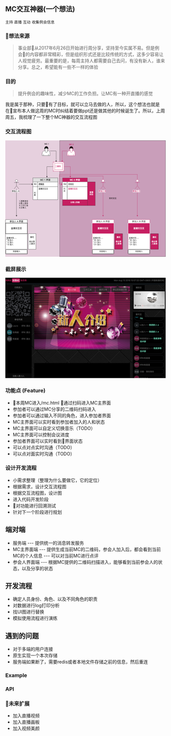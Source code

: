 ## MC交互神器(一个想法)
`主持` `直播` `互动` `收集例会信息`

### 想法来源
> 事业部从2017年6月26日开始进行周分享，坚持至今实属不易。但是例会的内容都非常精彩，但是组织形式还是比较传统的方式，这多少容易让人视觉疲劳。最重要的是，每周主持人都需要自己去问，有没有新人，谁来分享。总之，希望能有一些不一样的体验

### 目的
> 提升例会的趣味性，减少MC的工作负担。让MC有一种开直播的感觉

我是属于那种，只要有了目标，就可以立马去做的人，所以，这个想法也就是在宣布本人做这周的MC时纠结着要做ppt还是做其他的时候诞生了。所以，上周周五，我梳理了一下整个MC神器的交互流程图

### 交互流程图
![](./screenshots/artifact.png)

### 截屏展示
![Screenshots](./screenshots/main.png)

### 功能点 (Feature)
* 本周MC进入/mc.html 通过扫码进入MC主界面
* 参加者可以通过MC分享的二维码扫码进入
* 参加者可以通过输入不同的角色，进入参加者界面
* MC主界面可以实时看到参加者加入的人和状态
* MC主界面可以自定义切换音乐（TODO）
* MC主界面可以控制会议进度
* 参加者界面可以实时看到界面状态
* 可以点对点实时沟通（TODO）
* 可以点对面实时沟通（TODO）

### 设计开发流程 
 * 小需求整理（整理为什么要做它，它的定位）
 * 根据需求，设计交互流程图
 * 根据交互流程图，设计图
 * 进入代码开发阶段
 * 对功能进行回溯测试
 * 针对下一个阶段进行规划

## 端对端
* 服务端 --- 提供统一的消息转发服务
* MC主界面端 --- 提供生成当前MC的二维码，参会人加入后，都会看到当前MC的个人信息 --- 可以对当前MC进行点评
* 参会人界面端 --- 根据MC提供的二维码扫描进入，能够看到当前参会人的状态，以及分享的状态

## 开发流程
* 确定人员身份、角色、以及不同角色的职责
* 对数据进行log打印分析
* 找UI图进行替换
* 模拟使用流程进行演练

## 遇到的问题
* 对于多端的用户连接
* 原生实现一个本次存储
* 服务端如果断了，需要redis或者本地文件存储之前的信息，然后重连
 
### Example

### API

### 未来扩展

* 加入直播视频
* 加入直播画板
* 加入视频美颜

